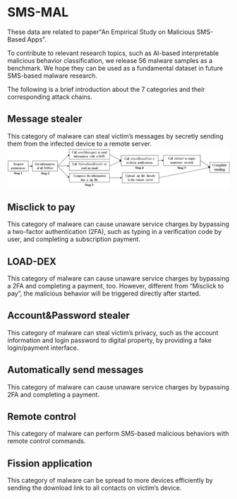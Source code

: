 # SMS-MAL
These data are related to paper"An Empirical Study on Malicious SMS-Based Apps".

To contribute to relevant research topics, such as AI-based interpretable malicious behavior classification, we release 56 malware samples as a benchmark. We hope they can be used as a fundamental dataset in future SMS-based malware research.

The following is a brief introduction about the 7 categories and their corresponding attack chains.

## Message stealer

This category of malware can steal victim’s messages by secretly sending them from the infected device to a remote server.![123](https://github.com/qqj1130247885/SMS-MAL/blob/main/image/messageStealer.jpg)


## Misclick to pay

This category of malware can cause unaware service charges by bypassing a two-factor authentication (2FA), such as typing in a verification code by user, and completing a subscription payment. 

## LOAD-DEX

This category of malware can cause unaware service charges by bypassing a 2FA and completing a payment, too. However, different from “Misclick to pay”, the malicious behavior will be triggered directly after started.

## Account&Password stealer

This category of malware can steal victim’s privacy, such as the account information and login password to digital property, by providing a fake login/payment interface.

## Automatically send messages

This category of malware can cause unaware service charges by bypassing 2FA and completing a payment.

## Remote control

This category of malware can perform SMS-based malicious behaviors with remote control commands. 

## Fission application

This category of malware can be spread to more devices efficiently by sending the download link to all contacts on victim’s device.
